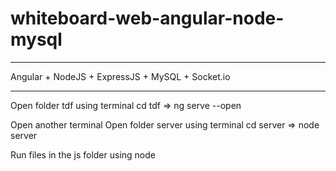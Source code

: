 # whiteboard-web-angular-node-mysql

*******************************************************************


Angular + NodeJS + ExpressJS + MySQL + Socket.io


********************************************************************


Open folder tdf using terminal
cd tdf =>  ng serve --open

Open another terminal
Open folder server using terminal
cd server => node server

Run files in the js folder using node
